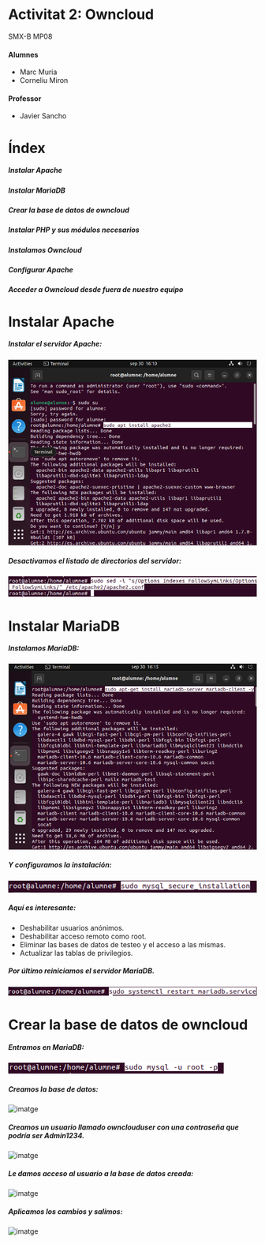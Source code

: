 # Activitat 2: Owncloud

SMX-B MP08

####  Alumnes
* Marc Muria 
* Corneliu Miron

#### Professor
* Javier Sancho 

# Índex
##### Instalar Apache
##### Instalar MariaDB
##### Crear la base de datos de owncloud
##### Instalar PHP y sus módulos necesarios
##### Instalamos Owncloud
##### Configurar Apache
##### Acceder a Owncloud desde fuera de nuestro equipo

# Instalar Apache
##### Instalar el servidor Apache:
![imatge](com1.png)

##### Desactivamos el listado de directorios del servidor:
![imatge](com2.png)

# Instalar MariaDB

##### Instalamos MariaDB:   
![imatge](com3.png)

##### Y configuramos la instalación:
![imatge](com4.png)

##### Aquí es interesante:

* Deshabilitar usuarios anónimos.
* Deshabilitar acceso remoto como root.
* Eliminar las bases de datos de testeo y el acceso a las mismas.
* Actualizar las tablas de privilegios.

##### Por último reiniciamos el servidor MariaDB.
![imatge](com5.png)

# Crear la base de datos de owncloud

##### Entramos en MariaDB:
![imatge](com6.png)

##### Creamos la base de datos:
![imatge](com.png)

##### Creamos un usuario llamado ownclouduser con una contraseña que podría ser Admin1234.
![imatge](com.png)

##### Le damos acceso al usuario a la base de datos creada:
![imatge](com.png)

##### Aplicamos los cambios y salimos:
![imatge](com.png)






